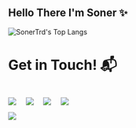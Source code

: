 ## Hello There I'm Soner ✨

![SonerTrd's Top Langs](https://github-readme-stats.vercel.app/api/top-langs/?username=SonerTrd&theme=tokyonight&layout=compact)
<h1>Get in Touch! 📬</h1>
<Br>
<a href="https://www.sonerturudu.com/" target="blank"><img align="center" src="https://img.shields.io/badge/Personal website-0077B5?style=for-the-badge&logo=&logoColor=red" /></a> &nbsp;&nbsp;&nbsp; <a href="https://www.linkedin.com/in/soner-t%C3%BCr%C3%BCd%C3%BC-579a10126" target="blank"><img align="center" src="https://img.shields.io/badge/Soner Türüdü-0077B5?style=for-the-badge&logo=linkedin&logoColor=white" /></a> &nbsp;&nbsp;&nbsp;  <a href="mailto:soner.turudu@gmail.com" target="blank"><img align="center" src="https://img.shields.io/badge/soner.turudu@gmail.com-D14836?style=for-the-badge&logo=gmail&logoColor=white" /></a>    &nbsp;&nbsp;&nbsp;       <a href="https://www.github.com/SonerTrd" target="blank"><img align="center" src="https://img.shields.io/badge/SonerTrd-100000?style=for-the-badge&logo=github&logoColor=white" /></a> 
</p>



![](https://camo.githubusercontent.com/992babdffd8c74a1502de375fbdf7e4d54773242/68747470733a2f2f6d656469612e67697068792e636f6d2f6d656469612f53576f536b4e36447854737a71494b4571762f67697068792e676966)

<!---
SonerTrd/SonerTrd is a ✨ special ✨ repository because its `README.md` (this file) appears on your GitHub profile.
You can click the Preview link to take a look at your changes.
--->
